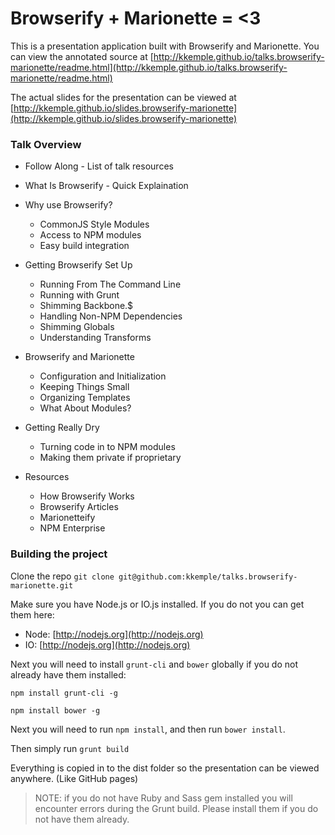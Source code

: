 # Browserify + Marionette = <3

This is a presentation application built with Browserify and Marionette. You can view the annotated source at [http://kkemple.github.io/talks.browserify-marionette/readme.html](http://kkemple.github.io/talks.browserify-marionette/readme.html)

The actual slides for the presentation can be viewed at [http://kkemple.github.io/slides.browserify-marionette](http://kkemple.github.io/slides.browserify-marionette)

### Talk Overview

- Follow Along - List of talk resources

- What Is Browserify - Quick Explaination

- Why use Browserify?
    - CommonJS Style Modules
    - Access to NPM modules
    - Easy build integration

- Getting Browserify Set Up
    - Running From The Command Line
    - Running with Grunt
    - Shimming Backbone.$
    - Handling Non-NPM Dependencies
    - Shimming Globals
    - Understanding Transforms

- Browserify and Marionette
    - Configuration and Initialization
    - Keeping Things Small
    - Organizing Templates
    - What About Modules?

- Getting Really Dry
    - Turning code in to NPM modules
    - Making them private if proprietary

- Resources
    - How Browserify Works
    - Browserify Articles
    - Marionetteify
    - NPM Enterprise


### Building the project

Clone the repo `git clone git@github.com:kkemple/talks.browserify-marionette.git`

Make sure you have Node.js or IO.js installed. If you do not you can get them here:

- Node: [http://nodejs.org](http://nodejs.org)
- IO: [http://nodejs.org](http://nodejs.org)

Next you will need to install `grunt-cli` and `bower` globally if you do not already have them installed:

```shell
npm install grunt-cli -g
```

```shell
npm install bower -g
```

Next you will need to run `npm install`, and then run `bower install`.

Then simply run `grunt build`

Everything is copied in to the dist folder so the presentation can be viewed anywhere. (Like GitHub pages)

> NOTE: if you do not have Ruby and Sass gem installed you will encounter errors during the Grunt build. Please install them if you do not have them already.
